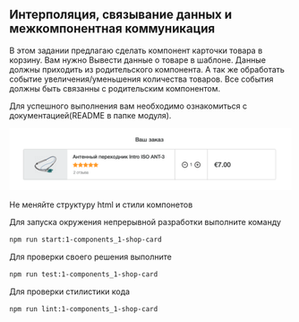 ## Интерполяция, связывание данных и межкомпонентная коммуникация

  В этом задании предлагаю сделать компонент карточки товара в корзину. Вам нужно Вывести данные о товаре в шаблоне.
  Данные должны приходить из родительского компонента. А так же обработать событие увеличения/уменьшения количества товаров.
  Все события должны быть связанны с родительским компонентом.

  Для успешного выполнения  вам необходимо ознакомиться с документацией(README в папке модуля).

  ![Demo](assets/images/demo.png)

  Не меняйте структуру html и стили компонетов

  Для запуска окружения непрерывной разработки выполните команду

  ```bash
  npm run start:1-components_1-shop-card
  ```

  Для проверки своего решения выполните

  ```bash
  npm run test:1-components_1-shop-card
  ```

  Для проверки стилистики кода

  ```bash
  npm run lint:1-components_1-shop-card
  ```
